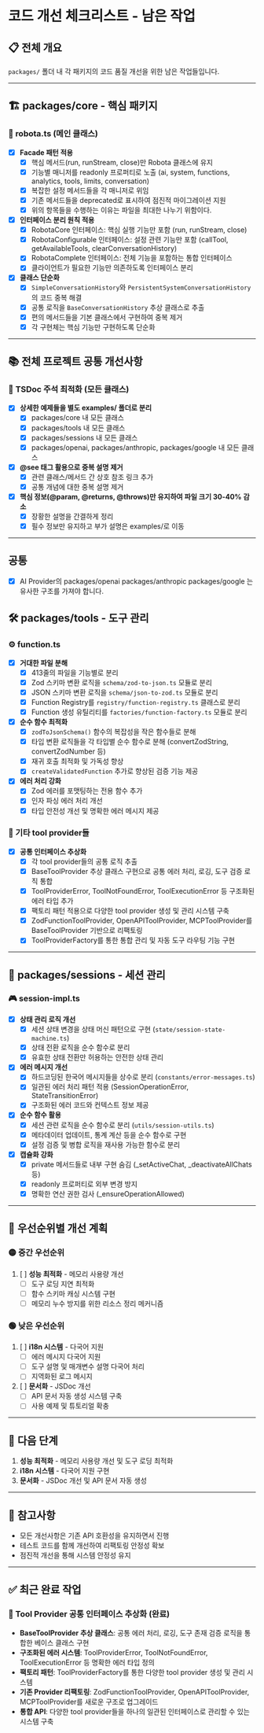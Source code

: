 # 코드 개선 체크리스트 - 남은 작업

## 📋 전체 개요
`packages/` 폴더 내 각 패키지의 코드 품질 개선을 위한 남은 작업들입니다.

---

## 🏗️ packages/core - 핵심 패키지

### 🎯 robota.ts (메인 클래스)
- [x] **Facade 패턴 적용**
  - [x] 핵심 메서드(run, runStream, close)만 Robota 클래스에 유지
  - [x] 기능별 매니저를 readonly 프로퍼티로 노출 (ai, system, functions, analytics, tools, limits, conversation)
  - [x] 복잡한 설정 메서드들을 각 매니저로 위임
  - [x] 기존 메서드들을 deprecated로 표시하여 점진적 마이그레이션 지원
  - [x] 위의 항목들을 수행하는 이유는 파일을 최대한 나누기 위함이다.

- [x] **인터페이스 분리 원칙 적용**
  - [x] RobotaCore 인터페이스: 핵심 실행 기능만 포함 (run, runStream, close)
  - [x] RobotaConfigurable 인터페이스: 설정 관련 기능만 포함 (callTool, getAvailableTools, clearConversationHistory)
  - [x] RobotaComplete 인터페이스: 전체 기능을 포함하는 통합 인터페이스
  - [x] 클라이언트가 필요한 기능만 의존하도록 인터페이스 분리

- [x] **클래스 단순화**
  - [x] `SimpleConversationHistory`와 `PersistentSystemConversationHistory`의 코드 중복 해결
  - [x] 공통 로직을 `BaseConversationHistory` 추상 클래스로 추출
  - [x] 편의 메서드들을 기본 클래스에서 구현하여 중복 제거
  - [x] 각 구현체는 핵심 기능만 구현하도록 단순화

---

## 📚 전체 프로젝트 공통 개선사항

### 📖 **TSDoc 주석 최적화 (모든 클래스)**
- [x] **상세한 예제들을 별도 examples/ 폴더로 분리**
  - [x] packages/core 내 모든 클래스
  - [x] packages/tools 내 모든 클래스  
  - [x] packages/sessions 내 모든 클래스
  - [x] packages/openai, packages/anthropic, packages/google 내 모든 클래스
- [x] **@see 태그 활용으로 중복 설명 제거**
  - [x] 관련 클래스/메서드 간 상호 참조 링크 추가
  - [x] 공통 개념에 대한 중복 설명 제거
- [x] **핵심 정보(@param, @returns, @throws)만 유지하여 파일 크기 30-40% 감소**
  - [x] 장황한 설명을 간결하게 정리
  - [x] 필수 정보만 유지하고 부가 설명은 examples/로 이동

---

## 공통
- [x] AI Provider의 packages/openai packages/anthropic packages/google 는 유사한 구조를 가져야 합니다.

## 🛠️ packages/tools - 도구 관리

### ⚙️ function.ts  
- [x] **거대한 파일 분해**
  - [x] 413줄의 파일을 기능별로 분리
  - [x] Zod 스키마 변환 로직을 `schema/zod-to-json.ts` 모듈로 분리
  - [x] JSON 스키마 변환 로직을 `schema/json-to-zod.ts` 모듈로 분리
  - [x] Function Registry를 `registry/function-registry.ts` 클래스로 분리
  - [x] Function 생성 유틸리티를 `factories/function-factory.ts` 모듈로 분리

- [x] **순수 함수 최적화**
  - [x] `zodToJsonSchema()` 함수의 복잡성을 작은 함수들로 분해
  - [x] 타입 변환 로직들을 각 타입별 순수 함수로 분해 (convertZodString, convertZodNumber 등)
  - [x] 재귀 호출 최적화 및 가독성 향상
  - [x] `createValidatedFunction` 추가로 향상된 검증 기능 제공

- [x] **에러 처리 강화**
  - [x] Zod 에러를 포맷팅하는 전용 함수 추가
  - [x] 인자 파싱 에러 처리 개선
  - [x] 타입 안전성 개선 및 명확한 에러 메시지 제공

### 🔧 기타 tool provider들
- [x] **공통 인터페이스 추상화**
  - [x] 각 tool provider들의 공통 로직 추출
  - [x] BaseToolProvider 추상 클래스 구현으로 공통 에러 처리, 로깅, 도구 검증 로직 통합
  - [x] ToolProviderError, ToolNotFoundError, ToolExecutionError 등 구조화된 에러 타입 추가
  - [x] 팩토리 패턴 적용으로 다양한 tool provider 생성 및 관리 시스템 구축
  - [x] ZodFunctionToolProvider, OpenAPIToolProvider, MCPToolProvider를 BaseToolProvider 기반으로 리팩토링
  - [x] ToolProviderFactory를 통한 통합 관리 및 자동 도구 라우팅 기능 구현

---

## 💬 packages/sessions - 세션 관리

### 🎮 session-impl.ts
- [x] **상태 관리 로직 개선**
  - [x] 세션 상태 변경을 상태 머신 패턴으로 구현 (`state/session-state-machine.ts`)
  - [x] 상태 전환 로직을 순수 함수로 분리
  - [x] 유효한 상태 전환만 허용하는 안전한 상태 관리

- [x] **에러 메시지 개선**
  - [x] 하드코딩된 한국어 메시지들을 상수로 분리 (`constants/error-messages.ts`)
  - [x] 일관된 에러 처리 패턴 적용 (SessionOperationError, StateTransitionError)
  - [x] 구조화된 에러 코드와 컨텍스트 정보 제공

- [x] **순수 함수 활용**
  - [x] 세션 관련 로직을 순수 함수로 분리 (`utils/session-utils.ts`)
  - [x] 메타데이터 업데이트, 통계 계산 등을 순수 함수로 구현
  - [x] 설정 검증 및 병합 로직을 재사용 가능한 함수로 분리

- [x] **캡슐화 강화**
  - [x] private 메서드들로 내부 구현 숨김 (_setActiveChat, _deactivateAllChats 등)
  - [x] readonly 프로퍼티로 외부 변경 방지
  - [x] 명확한 연산 권한 검사 (_ensureOperationAllowed)

---

## 🚀 우선순위별 개선 계획

### 🟡 중간 우선순위
1. [ ] **성능 최적화** - 메모리 사용량 개선
   - [ ] 도구 로딩 지연 최적화
   - [ ] 함수 스키마 캐싱 시스템 구현
   - [ ] 메모리 누수 방지를 위한 리소스 정리 메커니즘

### 🟢 낮은 우선순위
1. [ ] **i18n 시스템** - 다국어 지원
   - [ ] 에러 메시지 다국어 지원
   - [ ] 도구 설명 및 매개변수 설명 다국어 처리
   - [ ] 지역화된 로그 메시지
2. [ ] **문서화** - JSDoc 개선
   - [ ] API 문서 자동 생성 시스템 구축
   - [ ] 사용 예제 및 튜토리얼 확충

---

## 🔄 다음 단계
1. **성능 최적화** - 메모리 사용량 개선 및 도구 로딩 최적화
2. **i18n 시스템** - 다국어 지원 구현
3. **문서화** - JSDoc 개선 및 API 문서 자동 생성

---

## 📝 참고사항

- 모든 개선사항은 기존 API 호환성을 유지하면서 진행
- 테스트 코드를 함께 개선하여 리팩토링 안정성 확보
- 점진적 개선을 통해 시스템 안정성 유지

---

## ✅ 최근 완료 작업

### 🔧 Tool Provider 공통 인터페이스 추상화 (완료)
- **BaseToolProvider 추상 클래스**: 공통 에러 처리, 로깅, 도구 존재 검증 로직을 통합한 베이스 클래스 구현
- **구조화된 에러 시스템**: ToolProviderError, ToolNotFoundError, ToolExecutionError 등 명확한 에러 타입 정의
- **팩토리 패턴**: ToolProviderFactory를 통한 다양한 tool provider 생성 및 관리 시스템
- **기존 Provider 리팩토링**: ZodFunctionToolProvider, OpenAPIToolProvider, MCPToolProvider를 새로운 구조로 업그레이드
- **통합 API**: 다양한 tool provider들을 하나의 일관된 인터페이스로 관리할 수 있는 시스템 구축
